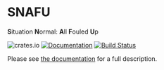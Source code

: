# SNAFU

**S**ituation **N**ormal: **A**ll **F**ouled **U**p

![crates.io][Crate Logo]
[![Documentation][Doc Logo]][Doc]
[![Build Status][CI Logo]][CI]

Please see [the documentation][Doc] for a full description.

[Crate]: https://crates.io/crates/snafu
[Crate Logo]: https://img.shields.io/crates/v/snafu.svg

[Doc]: https://docs.rs/snafu
[Doc Logo]: https://docs.rs/snafu/badge.svg

[CI]: https://cirrus-ci.com/github/shepmaster/snafu
[CI Logo]: https://api.cirrus-ci.com/github/shepmaster/snafu.svg
